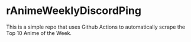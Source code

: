 # rAnimeWeeklyDiscordPing
This is a simple repo that uses Github Actions to automatically scrape the Top 10 Anime of the Week.
